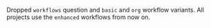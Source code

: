 Dropped `workflows` question and `basic` and `org` workflow variants. All projects use the `enhanced` workflows from now on.
